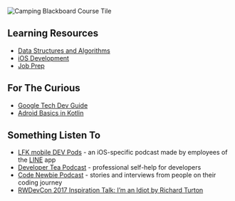 ![Camping Blackboard Course Tile](https://user-images.githubusercontent.com/52185677/121786099-cd49f180-cb8b-11eb-9ea5-d8be90d9b843.png)

## Learning Resources
* [Data Structures and Algorithms](https://github.com/jocelyn-boyd/code-buddies/blob/main/dsa.md)
* [iOS Development](https://github.com/jocelyn-boyd/code-buddies/blob/main/ios-development.md)
* [Job Prep](https://github.com/jocelyn-boyd/code-buddies/blob/main/job-prep.md)

## For The Curious
* [Google Tech Dev Guide](https://techdevguide.withgoogle.com/)
* [Adroid Basics in Kotlin](https://developer.android.com/courses/android-basics-kotlin/course?utm_source=gDigital&utm_medium=website&utm_campaign=gwgsite)

## Something Listen To
* [LFK mobile DEV Pods](https://lfk-devpods.linecorp.com/) - an iOS-specific podcast made by employees of the [LINE](https://line.me/en/) app
* [Developer Tea Podcast](https://podcasts.apple.com/us/podcast/developer-tea/id955596067) - professional self-help for developers
* [Code Newbie Podcast](https://podcasts.apple.com/us/podcast/codenewbie/id919219256) - stories and interviews from people on their coding journey
* [RWDevCon 2017 Inspiration Talk: I’m an Idiot by Richard Turton](https://www.raywenderlich.com/498-rwdevcon-2017-inspiration-talk-i-m-an-idiot-by-richard-turton)
